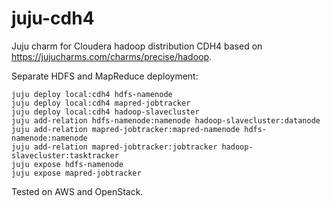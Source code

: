 juju-cdh4
=========

Juju charm for Cloudera hadoop distribution CDH4 based on https://jujucharms.com/charms/precise/hadoop.

Separate HDFS and MapReduce deployment:

```shell
juju deploy local:cdh4 hdfs-namenode 
juju deploy local:cdh4 mapred-jobtracker 
juju deploy local:cdh4 hadoop-slavecluster 
juju add-relation hdfs-namenode:namenode hadoop-slavecluster:datanode 
juju add-relation mapred-jobtracker:mapred-namenode hdfs-namenode:namenode 
juju add-relation mapred-jobtracker:jobtracker hadoop-slavecluster:tasktracker 
juju expose hdfs-namenode 
juju expose mapred-jobtracker
```

Tested on AWS and OpenStack.
